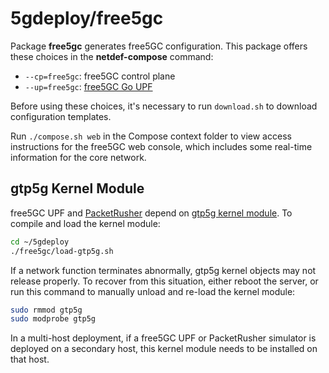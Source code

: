 # 5gdeploy/free5gc

Package **free5gc** generates free5GC configuration.
This package offers these choices in the **netdef-compose** command:

* `--cp=free5gc`: free5GC control plane
* `--up=free5gc`: [free5GC Go UPF](https://github.com/free5gc/go-upf)

Before using these choices, it's necessary to run `download.sh` to download configuration templates.

Run `./compose.sh web` in the Compose context folder to view access instructions for the free5GC web console, which includes some real-time information for the core network.

## gtp5g Kernel Module

free5GC UPF and [PacketRusher](../packetrusher/README.md) depend on [gtp5g kernel module](https://github.com/free5gc/gtp5g).
To compile and load the kernel module:

```bash
cd ~/5gdeploy
./free5gc/load-gtp5g.sh
```

If a network function terminates abnormally, gtp5g kernel objects may not release properly.
To recover from this situation, either reboot the server, or run this command to manually unload and re-load the kernel module:

```bash
sudo rmmod gtp5g
sudo modprobe gtp5g
```

In a multi-host deployment, if a free5GC UPF or PacketRusher simulator is deployed on a secondary host, this kernel module needs to be installed on that host.
